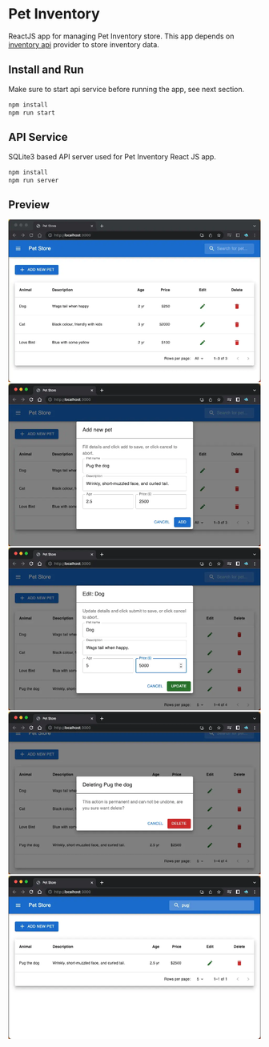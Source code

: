 # Pet Inventory

ReactJS app for managing Pet Inventory store. This app depends on
[inventory api](./server/index.js) provider to store inventory data.

## Install and Run

Make sure to start api service before running the app, see next section.

```shell
npm install
npm run start
```

## API Service

SQLite3 based API server used for Pet Inventory React JS app.

```shell
npm install
npm run server
```

## Preview

![](preview/preview_home.webp)
![](preview/preview_add.webp)
![](preview/preview_edit.webp)
![](preview/preview_delete.webp)
![](preview/preview_search.webp)

